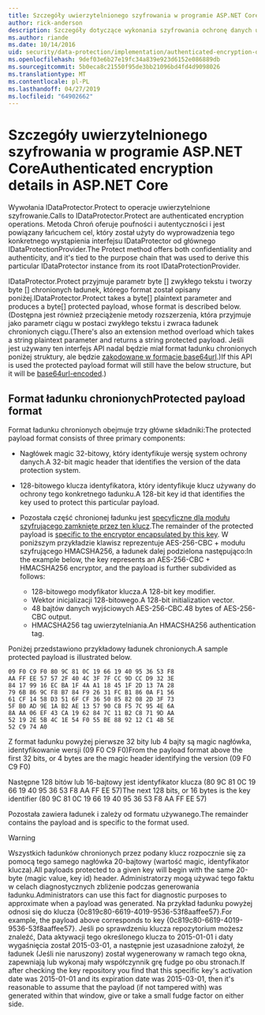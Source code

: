 ```yaml
---
title: Szczegóły uwierzytelnionego szyfrowania w programie ASP.NET Core
author: rick-anderson
description: Szczegóły dotyczące wykonania szyfrowania ochronę danych usługi ASP.NET Core uwierzytelniony.
ms.author: riande
ms.date: 10/14/2016
uid: security/data-protection/implementation/authenticated-encryption-details
ms.openlocfilehash: 9def03e6b27e19fc34a839e923d6152e086889db
ms.sourcegitcommit: 5b0eca8c21550f95de3bb21096bd4fd4d9098026
ms.translationtype: MT
ms.contentlocale: pl-PL
ms.lasthandoff: 04/27/2019
ms.locfileid: "64902662"
---
```

# <a name="authenticated-encryption-details-in-aspnet-core"></a><span data-ttu-id="a6126-103">Szczegóły uwierzytelnionego szyfrowania w programie ASP.NET Core</span><span class="sxs-lookup"><span data-stu-id="a6126-103">Authenticated encryption details in ASP.NET Core</span></span>

<a name="data-protection-implementation-authenticated-encryption-details"></a>

<span data-ttu-id="a6126-104">Wywołania IDataProtector.Protect to operacje uwierzytelnione szyfrowanie.</span><span class="sxs-lookup"><span data-stu-id="a6126-104">Calls to IDataProtector.Protect are authenticated encryption operations.</span></span> <span data-ttu-id="a6126-105">Metoda Chroń oferuje poufności i autentyczności i jest powiązany łańcuchem cel, który został użyty do wyprowadzenia tego konkretnego wystąpienia interfejsu IDataProtector od głównego IDataProtectionProvider.</span><span class="sxs-lookup"><span data-stu-id="a6126-105">The Protect method offers both confidentiality and authenticity, and it's tied to the purpose chain that was used to derive this particular IDataProtector instance from its root IDataProtectionProvider.</span></span>

<span data-ttu-id="a6126-106">IDataProtector.Protect przyjmuje parametr byte [] zwykłego tekstu i tworzy byte [] chronionych ładunek, którego format został opisany poniżej.</span><span class="sxs-lookup"><span data-stu-id="a6126-106">IDataProtector.Protect takes a byte[] plaintext parameter and produces a byte[] protected payload, whose format is described below.</span></span> <span data-ttu-id="a6126-107">(Dostępna jest również przeciążenie metody rozszerzenia, która przyjmuje jako parametr ciągu w postaci zwykłego tekstu i zwraca ładunek chronionych ciągu.</span><span class="sxs-lookup"><span data-stu-id="a6126-107">(There's also an extension method overload which takes a string plaintext parameter and returns a string protected payload.</span></span> <span data-ttu-id="a6126-108">Jeśli jest używany ten interfejs API nadal będzie miał format ładunku chronionych poniżej struktury, ale będzie [zakodowane w formacie base64url](https://tools.ietf.org/html/rfc4648#section-5).)</span><span class="sxs-lookup"><span data-stu-id="a6126-108">If this API is used the protected payload format will still have the below structure, but it will be [base64url-encoded](https://tools.ietf.org/html/rfc4648#section-5).)</span></span>

## <a name="protected-payload-format"></a><span data-ttu-id="a6126-109">Format ładunku chronionych</span><span class="sxs-lookup"><span data-stu-id="a6126-109">Protected payload format</span></span>

<span data-ttu-id="a6126-110">Format ładunku chronionych obejmuje trzy główne składniki:</span><span class="sxs-lookup"><span data-stu-id="a6126-110">The protected payload format consists of three primary components:</span></span>

* <span data-ttu-id="a6126-111">Nagłówek magic 32-bitowy, który identyfikuje wersję system ochrony danych.</span><span class="sxs-lookup"><span data-stu-id="a6126-111">A 32-bit magic header that identifies the version of the data protection system.</span></span>

* <span data-ttu-id="a6126-112">128-bitowego klucza identyfikatora, który identyfikuje klucz używany do ochrony tego konkretnego ładunku.</span><span class="sxs-lookup"><span data-stu-id="a6126-112">A 128-bit key id that identifies the key used to protect this particular payload.</span></span>

* <span data-ttu-id="a6126-113">Pozostała część chronionej ładunku jest [specyficzne dla modułu szyfrującego zamknięte przez ten klucz](xref:security/data-protection/implementation/subkeyderivation#data-protection-implementation-subkey-derivation).</span><span class="sxs-lookup"><span data-stu-id="a6126-113">The remainder of the protected payload is [specific to the encryptor encapsulated by this key](xref:security/data-protection/implementation/subkeyderivation#data-protection-implementation-subkey-derivation).</span></span> <span data-ttu-id="a6126-114">W poniższym przykładzie klawisz reprezentuje AES-256-CBC + modułu szyfrującego HMACSHA256, a ładunek dalej podzielona następująco:</span><span class="sxs-lookup"><span data-stu-id="a6126-114">In the example below, the key represents an AES-256-CBC + HMACSHA256 encryptor, and the payload is further subdivided as follows:</span></span>
  * <span data-ttu-id="a6126-115">128-bitowego modyfikator klucza.</span><span class="sxs-lookup"><span data-stu-id="a6126-115">A 128-bit key modifier.</span></span>
  * <span data-ttu-id="a6126-116">Wektor inicjalizacji 128-bitowego.</span><span class="sxs-lookup"><span data-stu-id="a6126-116">A 128-bit initialization vector.</span></span>
  * <span data-ttu-id="a6126-117">48 bajtów danych wyjściowych AES-256-CBC.</span><span class="sxs-lookup"><span data-stu-id="a6126-117">48 bytes of AES-256-CBC output.</span></span>
  * <span data-ttu-id="a6126-118">HMACSHA256 tag uwierzytelniania.</span><span class="sxs-lookup"><span data-stu-id="a6126-118">An HMACSHA256 authentication tag.</span></span>

<span data-ttu-id="a6126-119">Poniżej przedstawiono przykładowy ładunek chronionych.</span><span class="sxs-lookup"><span data-stu-id="a6126-119">A sample protected payload is illustrated below.</span></span>

```
09 F0 C9 F0 80 9C 81 0C 19 66 19 40 95 36 53 F8
AA FF EE 57 57 2F 40 4C 3F 7F CC 9D CC D9 32 3E
84 17 99 16 EC BA 1F 4A A1 18 45 1F 2D 13 7A 28
79 6B 86 9C F8 B7 84 F9 26 31 FC B1 86 0A F1 56
61 CF 14 58 D3 51 6F CF 36 50 85 82 08 2D 3F 73
5F B0 AD 9E 1A B2 AE 13 57 90 C8 F5 7C 95 4E 6A
8A AA 06 EF 43 CA 19 62 84 7C 11 B2 C8 71 9D AA
52 19 2E 5B 4C 1E 54 F0 55 BE 88 92 12 C1 4B 5E
52 C9 74 A0
```

<span data-ttu-id="a6126-120">Z format ładunku powyżej pierwsze 32 bity lub 4 bajty są magic nagłówka, identyfikowanie wersji (09 F0 C9 F0)</span><span class="sxs-lookup"><span data-stu-id="a6126-120">From the payload format above the first 32 bits, or 4 bytes are the magic header identifying the version (09 F0 C9 F0)</span></span>

<span data-ttu-id="a6126-121">Następne 128 bitów lub 16-bajtowy jest identyfikator klucza (80 9C 81 0C 19 66 19 40 95 36 53 F8 AA FF EE 57)</span><span class="sxs-lookup"><span data-stu-id="a6126-121">The next 128 bits, or 16 bytes is the key identifier (80 9C 81 0C 19 66 19 40 95 36 53 F8 AA FF EE 57)</span></span>

<span data-ttu-id="a6126-122">Pozostała zawiera ładunek i zależy od formatu używanego.</span><span class="sxs-lookup"><span data-stu-id="a6126-122">The remainder contains the payload and is specific to the format used.</span></span>

> [!WARNING]
> <span data-ttu-id="a6126-123">Wszystkich ładunków chronionych przez podany klucz rozpocznie się za pomocą tego samego nagłówka 20-bajtowy (wartość magic, identyfikator klucza).</span><span class="sxs-lookup"><span data-stu-id="a6126-123">All payloads protected to a given key will begin with the same 20-byte (magic value, key id) header.</span></span> <span data-ttu-id="a6126-124">Administratorzy mogą używać tego faktu w celach diagnostycznych zbliżenie podczas generowania ładunku.</span><span class="sxs-lookup"><span data-stu-id="a6126-124">Administrators can use this fact for diagnostic purposes to approximate when a payload was generated.</span></span> <span data-ttu-id="a6126-125">Na przykład ładunku powyżej odnosi się do klucza {0c819c80-6619-4019-9536-53f8aaffee57}.</span><span class="sxs-lookup"><span data-stu-id="a6126-125">For example, the payload above corresponds to key {0c819c80-6619-4019-9536-53f8aaffee57}.</span></span> <span data-ttu-id="a6126-126">Jeśli po sprawdzeniu klucza repozytorium możesz znaleźć, Data aktywacji tego określonego klucza to 2015-01-01 i daty wygaśnięcia został 2015-03-01, a następnie jest uzasadnione założył, że ładunek (Jeśli nie naruszony) został wygenerowany w ramach tego okna, zapewniają lub wykonaj mały współczynnik grę fudge po obu stronach.</span><span class="sxs-lookup"><span data-stu-id="a6126-126">If after checking the key repository you find that this specific key's activation date was 2015-01-01 and its expiration date was 2015-03-01, then it's reasonable to assume that the payload (if not tampered with) was generated within that window, give or take a small fudge factor on either side.</span></span>
